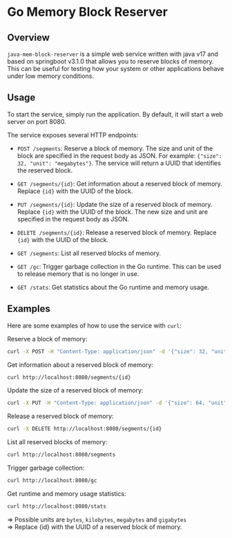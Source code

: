 # Go Memory Block Reserver

## Overview

`java-mem-block-reserver` is a simple web service written with java v17 and based on springboot  v3.1.0 that allows you to reserve blocks of memory. This can be useful for testing how your system or other applications behave under low memory conditions.

## Usage

To start the service, simply run the application. By default, it will start a web server on port 8080.

The service exposes several HTTP endpoints:

- `POST /segments`: Reserve a block of memory. The size and unit of the block are specified in the request body as JSON. For example: `{"size": 32, "unit": "megabytes"}`. The service will return a UUID that identifies the reserved block.

- `GET /segments/{id}`: Get information about a reserved block of memory. Replace `{id}` with the UUID of the block.

- `PUT /segments/{id}`: Update the size of a reserved block of memory. Replace `{id}` with the UUID of the block. The new size and unit are specified in the request body as JSON.

- `DELETE /segments/{id}`: Release a reserved block of memory. Replace `{id}` with the UUID of the block.

- `GET /segments`: List all reserved blocks of memory.

- `GET /gc`: Trigger garbage collection in the Go runtime. This can be used to release memory that is no longer in use.

- `GET /stats`: Get statistics about the Go runtime and memory usage.

## Examples

Here are some examples of how to use the service with `curl`:

Reserve a block of memory:

```bash
curl -X POST -H "Content-Type: application/json" -d '{"size": 32, "unit": "megabytes"}' http://localhost:8080/segments
```

Get information about a reserved block of memory:
```bash
curl http://localhost:8080/segments/{id}
```

Update the size of a reserved block of memory:
```bash
curl -X PUT -H "Content-Type: application/json" -d '{"size": 64, "unit": "megabytes"}' http://localhost:8080/segments/{id}
```

Release a reserved block of memory:
```bash
curl -X DELETE http://localhost:8080/segments/{id}
```

List all reserved blocks of memory:
```bash
curl http://localhost:8080/segments
```

Trigger garbage collection:
```bash
curl http://localhost:8080/gc
```

Get runtime and memory usage statistics:
```bash
curl http://localhost:8080/stats
```

=> Possible units are `bytes`, `kilobytes`, `megabytes` and `gigabytes`  
=> Replace {id} with the UUID of a reserved block of memory.  



